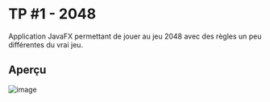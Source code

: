 # TP #1 - 2048
Application JavaFX permettant de jouer au jeu 2048 avec des règles un peu différentes du vrai jeu.

## Aperçu
![image](https://user-images.githubusercontent.com/96493391/226436114-61ea6c72-9958-4ba1-b632-379ff7fdd91f.png)
